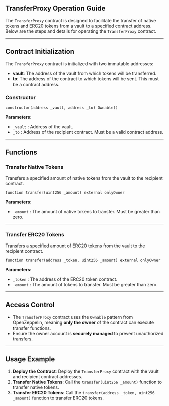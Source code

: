 ## TransferProxy Operation Guide  

The `TransferProxy` contract is designed to facilitate the transfer of native tokens and ERC20 tokens from a vault to a specified contract address. Below are the steps and details for operating the `TransferProxy` contract.  

---  

## Contract Initialization  

The `TransferProxy` contract is initialized with two immutable addresses:  
- **vault**: The address of the vault from which tokens will be transferred.  
- **to**: The address of the contract to which tokens will be sent. This must be a contract address.  

### Constructor  
```solidity
constructor(address _vault, address _to) Ownable()
```
**Parameters:**  
- `_vault` : Address of the vault.  
- `_to` : Address of the recipient contract. Must be a valid contract address.  

---  

## Functions  

### Transfer Native Tokens  
Transfers a specified amount of native tokens from the vault to the recipient contract.  

```solidity
function transfer(uint256 _amount) external onlyOwner
```

**Parameters:**  
- `_amount` : The amount of native tokens to transfer. Must be greater than zero.  

---  

### Transfer ERC20 Tokens  
Transfers a specified amount of ERC20 tokens from the vault to the recipient contract.  

```solidity
function transfer(address _token, uint256 _amount) external onlyOwner
```

**Parameters:**  
- `_token` : The address of the ERC20 token contract.  
- `_amount` : The amount of tokens to transfer. Must be greater than zero.  

---  

## Access Control  

- The `TransferProxy` contract uses the `Ownable` pattern from OpenZeppelin, meaning **only the owner** of the contract can execute transfer functions.  
- Ensure the owner account is **securely managed** to prevent unauthorized transfers.  

---  

## Usage Example  

1. **Deploy the Contract**: Deploy the `TransferProxy` contract with the vault and recipient contract addresses.  
2. **Transfer Native Tokens**: Call the `transfer(uint256 _amount)` function to transfer native tokens.  
3. **Transfer ERC20 Tokens**: Call the `transfer(address _token, uint256 _amount)` function to transfer ERC20 tokens.  
